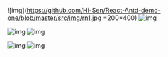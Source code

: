 ![img](https://github.com/Hi-Sen/React-Antd-demo-one/blob/master/src/img/rn1.jpg =200*400)  ![img](https://github.com/Hi-Sen/React-Antd-demo-one/blob/master/src/img/rn2.jpg=200*400)

![img](https://github.com/Hi-Sen/React-Antd-demo-one/blob/master/src/img/rn3.png)  ![img](https://github.com/Hi-Sen/React-Antd-demo-one/blob/master/src/img/rn4.png)

![img](https://github.com/Hi-Sen/React-Antd-demo-one/blob/master/src/img/rn5.png)  ![img](https://github.com/Hi-Sen/React-Antd-demo-one/blob/master/src/img/rn6.png)
